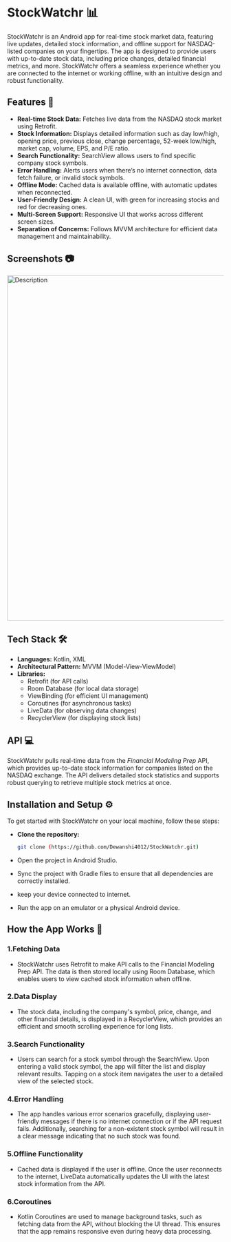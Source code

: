 # StockWatchr 📊
StockWatchr is an Android app for real-time stock market data, featuring live updates, detailed stock information, and offline support for NASDAQ-listed companies on your fingertips. The app is designed to provide users with up-to-date stock data, including price changes, detailed financial metrics, and more. StockWatchr offers a seamless experience whether you are connected to the internet or working offline, with an intuitive design and robust functionality.

## Features 🚀
- **Real-time Stock Data:** Fetches live data from the NASDAQ stock market using Retrofit.
- **Stock Information:** Displays detailed information such as day low/high, opening price, previous close, change percentage, 52-week low/high, market cap, volume, EPS, and P/E ratio.
- **Search Functionality:** SearchView allows users to find specific company stock symbols.
- **Error Handling:** Alerts users when there’s no internet connection, data fetch failure, or invalid stock symbols.
- **Offline Mode:** Cached data is available offline, with automatic updates when reconnected.
- **User-Friendly Design:** A clean UI, with green for increasing stocks and red for decreasing ones.
- **Multi-Screen Support:** Responsive UI that works across different screen sizes.
- **Separation of Concerns:** Follows MVVM architecture for efficient data management and maintainability.


## Screenshots 📷
<img src="https://github.com/user-attachments/assets/34d176db-0ecf-4374-bfce-4b3ed800f3d0" alt="Description"  width="800" />

## Tech Stack 🛠️

- **Languages:** Kotlin, XML
- **Architectural Pattern:** MVVM (Model-View-ViewModel)
- **Libraries:**
  - Retrofit (for API calls)
  - Room Database (for local data storage)
  - ViewBinding (for efficient UI management)
  - Coroutines (for asynchronous tasks)
  - LiveData (for observing data changes)
  - RecyclerView (for displaying stock lists)

## API 💻
StockWatchr pulls real-time data from the _Financial Modeling Prep_ API, which provides up-to-date stock information for companies listed on the NASDAQ exchange. The API delivers detailed stock statistics and supports robust querying to retrieve multiple stock metrics at once.

## Installation and Setup ⚙️
To get started with StockWatchr on your local machine, follow these steps:
- **Clone the repository:**
  
  ```bash
  git clone (https://github.com/Dewanshi4012/StockWatchr.git)
  ```
- Open the project in Android Studio.
- Sync the project with Gradle files to ensure that all dependencies are correctly installed.
- keep your device connected to internet.
- Run the app on an emulator or a physical Android device.

## How the App Works 🔧
### 1.Fetching Data
- StockWatchr uses Retrofit to make API calls to the Financial Modeling Prep API. The data is then stored locally using Room Database, which enables users to view cached stock information when offline.
### 2.Data Display
- The stock data, including the company's symbol, price, change, and other financial details, is displayed in a RecyclerView, which provides an efficient and smooth scrolling experience for long lists.
### 3.Search Functionality
- Users can search for a stock symbol through the SearchView. Upon entering a valid stock symbol, the app will filter the list and display relevant results. Tapping on a stock item navigates the user to a detailed view of the selected stock.
### 4.Error Handling
- The app handles various error scenarios gracefully, displaying user-friendly messages if there is no internet connection or if the API request fails. Additionally, searching for a non-existent stock symbol will result in a clear message indicating that no such stock was found.
### 5.Offline Functionality
- Cached data is displayed if the user is offline. Once the user reconnects to the internet, LiveData automatically updates the UI with the latest stock information from the API.
### 6.Coroutines
- Kotlin Coroutines are used to manage background tasks, such as fetching data from the API, without blocking the UI thread. This ensures that the app remains responsive even during heavy data processing.
  
